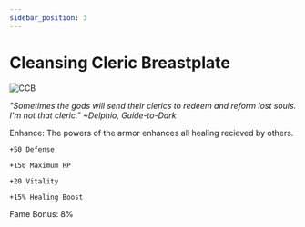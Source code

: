 ```yaml
---
sidebar_position: 3
---
```


# Cleansing Cleric Breastplate

![CCB](https://vwiki.valorserver.com/api/item/picture/cleansing%20cleric%20breastplate)

<i>"Sometimes the gods will send their clerics to redeem and reform lost souls. I'm not that cleric." ~Delphio, Guide-to-Dark</i>

Enhance: The powers of the armor enhances all healing recieved by others.

    +50 Defense
    
    +150 Maximum HP
    
    +20 Vitality
    
    +15% Healing Boost
    
Fame Bonus: 8%
